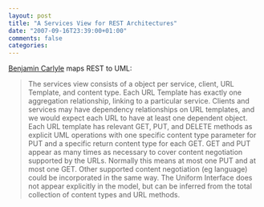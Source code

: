 ```yaml
---
layout: post
title: "A Services View for REST Architectures"
date: "2007-09-16T23:39:00+01:00"
comments: false
categories: 
---
```


<p><a href="http://soundadvice.id.au/blog/2007/08/25#servicesView">Benjamin Carlyle</a> maps REST to UML:</p>

<blockquote>
<p>The services view consists of a object per service, client, URL Template, and content type. Each URL Template has exactly one aggregation relationship, linking to a particular service. Clients and services may have dependency relationships on URL templates, and we would expect each URL to have at least one dependent object. Each URL template has relevant GET, PUT, and DELETE methods as explicit UML operations with one specific content type parameter for PUT and a specific return content type for each GET. GET and PUT appear as many times as necessary to cover content negotiation supported by the URLs. Normally this means at most one PUT and at most one GET. Other supported content negotiation (eg language) could be incorporated in the same way. The Uniform Interface does not appear explicitly in the model, but can be inferred from the total collection of content types and URL methods.</p>
</blockquote>


